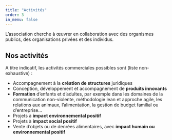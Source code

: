 ```yaml
---
title: "Activités"
order: 3
in_menu: false
---
```

L’association cherche à œuvrer en collaboration avec des organismes publics, des organisations privées et des individus.

## Nos activités

A titre indicatif, les activités commerciales possibles sont (liste non-exhaustive) :

- Accompagnement à la **création de structures** juridiques
- Conception, développement et accompagnement de **produits innovants**
- **Formation** d’enfants et d’adultes, par exemple dans les domaines de la communication non-violente, méthodologie lean et approche agile, les relations aux animaux, l’alimentation, la gestion de budget familial ou d’entreprise…
- Projets à **impact environnemental positif**
- Projets à **impact social positif**
- Vente d’objets ou de denrées alimentaires, avec **impact humain ou environnemental positif**
